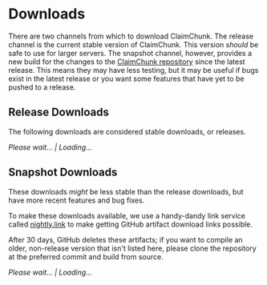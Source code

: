 # Downloads

<script src="https://unpkg.com/htmx.org@1.9.12" integrity="sha384-ujb1lZYygJmzgSwoxRggbCHcjc0rB2XoQrxeTUQyRjrOnlCoYta87iKBWq3EsdM2" crossorigin="anonymous"></script>
 <script>
document.body.addEventListener('htmx:configRequest', function(event) {
    event.detail.headers = ''
    event.detail.headers['Content-Type'] = "application/x-www-form-urlencoded; charset=UTF-8"
});
</script>

There are two channels from which to download ClaimChunk. The release channel is the current stable version of ClaimChunk. This version _should_ be safe to use for larger servers. The snapshot channel, however, provides a new build for the changes to the [ClaimChunk repository](https://github.com/cjburkey01/ClaimChunk) since the latest release. This means they may have less testing, but it may be useful if bugs exist in the latest release or you want some features that have yet to be pushed to a release.

## Release Downloads

The following downloads are considered stable downloads, or releases.

<div
    hx-get="https://cjburkey.com/claimchunk-api/releases.php"
    hx-trigger="load"
    hx-swap="innerHTML"
>
    <i>Please wait... &verbar; Loading...</i>
</div>

## Snapshot Downloads

These downloads _might_ be less stable than the release downloads, but have more recent features and bug fixes.

To make these downloads available, we use a handy-dandy link service called <a href="https://nightly.link/" target="_blank" title="nightly.link GitHub link service">nightly.link</a> to make getting GitHub artifact download links possible.

After 30 days, GitHub deletes these artifacts; if you want to compile an older, non-release version that isn't listed here, please clone the repository at the preferred commit and build from source.

<div
    hx-get="https://cjburkey.com/claimchunk-api/artifacts.php"
    hx-trigger="load"
    hx-swap="innerHTML"
>
    <i>Please wait... &verbar; Loading...</i>
</div>
